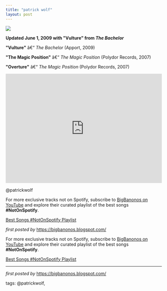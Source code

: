 ```yaml
---
title: "patrick wolf"
layout: post
---
```

<!-- Patrick Wolf -->
<img src="https://i.scdn.co/image/ab67616d0000b273fafaa880cc92802f4c185259" /> <p><strong>Updated June 1, 2009 with "Vulture" from <em>The Bachelor</em></strong></p> <p><strong>"Vulture"</strong> â€“ <em>The Bachelor</em> (Apport, 2009)</p>
<p><strong>"The Magic Position"</strong> â€“ <em>The Magic Position</em> (Polydor Records, 2007)</p>
<p><strong>"Overture"</strong> â€“ <em>The Magic Position</em> (Polydor Records, 2007)</p> <iframe src="https://open.spotify.com/embed/playlist/0m4n3iafhAnrY8yQdqw3g5?utm_source=generator" width="100%" height="352" frameBorder="0" allowfullscreen="" allow="autoplay; clipboard-write; encrypted-media; fullscreen; picture-in-picture" loading="lazy"></iframe> <p>@patrickwolf</p> <!-- Footer -->
<p>For more exclusive tracks not on Spotify, subscribe to <a href="https://www.youtube.com/@BigBanonos" target="_blank">BigBanonos on YouTube</a> and explore their curated playlist of the best songs <strong>#NotOnSpotify</strong>.</p> <p><a href="https://www.youtube.com/playlist?list=PLtuNtuTatqI0kFahUCbtbfenC_ET5O_tr" target="_blank">Best Songs #NotOnSpotify Playlist</a></p> <p><em>first posted by</em> <a href="https://bigbanonos.blogspot.com/" rel="noopener" target="_new">https://bigbanonos.blogspot.com/</a></p>

<!--Subscribe and Playlist Links-->
<div>
    <p>For more exclusive tracks not on Spotify, subscribe to <a href="https://www.youtube.com/@BigBanonos" target="_blank">BigBanonos on YouTube</a> and explore their curated playlist of the best songs <strong>#NotOnSpotify</strong>.</p>
    <p><a href="https://www.youtube.com/playlist?list=PLtuNtuTatqI0kFahUCbtbfenC_ET5O_tr" target="_blank">Best Songs #NotOnSpotify Playlist<br /></a></p></div>

<hr />

<p><em>first posted by</em> <a href="https://bigbanonos.blogspot.com/" rel="noopener" target="_new">https://bigbanonos.blogspot.com/</a></p>

<p>tags: @patrickwolf,</p>
